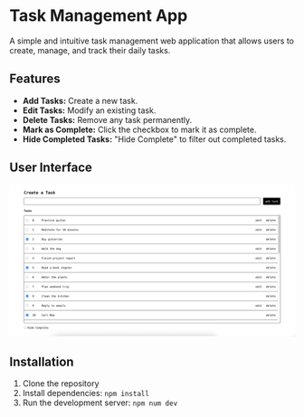 # Task Management App

A simple and intuitive task management web application that allows users to create, manage, and track their daily tasks.

## Features

- **Add Tasks:** Create a new task.
- **Edit Tasks:** Modify an existing task.
- **Delete Tasks:** Remove any task permanently.
- **Mark as Complete:** Click the checkbox to mark it as complete.
- **Hide Completed Tasks:** "Hide Complete" to filter out completed tasks.

## User Interface

![Task Management App Screenshot](screenshot.png)

## Installation

1. Clone the repository
2. Install dependencies:
```npm install```
3. Run the development server:
```npm num dev```
